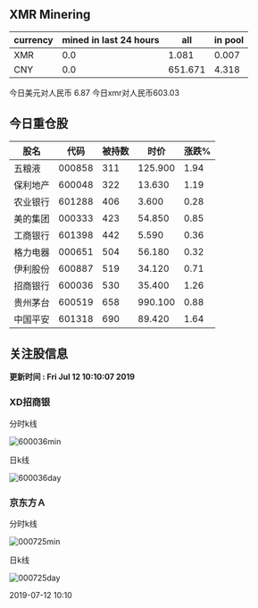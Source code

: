 ## XMR Minering

|currency|mined in last 24 hours|all|in pool|
|---|---|---|---|
|XMR|0.0|1.081|0.007|
|CNY|0.0|651.671|4.318|

今日美元对人民币 6.87	今日xmr对人民币603.03


## 今日重仓股 

|股名|代码|被持数|时价|涨跌%|
|---|---|---|---|---|
|五粮液|000858|311|125.900|1.94|
|保利地产|600048|322|13.630|1.19|
|农业银行|601288|406|3.600|0.28|
|美的集团|000333|423|54.850|0.85|
|工商银行|601398|442|5.590|0.36|
|格力电器|000651|504|56.180|0.32|
|伊利股份|600887|519|34.120|0.71|
|招商银行|600036|530|35.400|1.26|
|贵州茅台|600519|658|990.100|0.88|
|中国平安|601318|690|89.420|1.64|

## 关注股信息
**更新时间 : Fri Jul 12 10:10:07 2019**
### XD招商银 
分时k线

![600036min](http://image.sinajs.cn/newchart/min/n/sh600036.gif)

日k线

![600036day](http://image.sinajs.cn/newchart/daily/n/sh600036.gif)

### 京东方Ａ 
分时k线

![000725min](http://image.sinajs.cn/newchart/min/n/sz000725.gif)

日k线

![000725day](http://image.sinajs.cn/newchart/daily/n/sz000725.gif)

2019-07-12 10:10